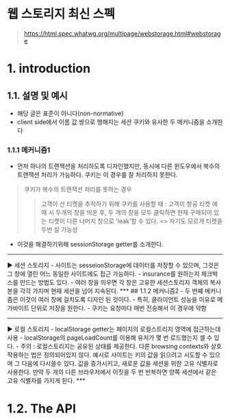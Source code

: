 웹 스토리지 최신 스펙
===========
>https://html.spec.whatwg.org/multipage/webstorage.html#webstorage 
# 1. introduction
## 1.1. 설명 및 예시
- 해당 글은 표준이 아니다(non-normative)
- client side에서 이름 값 쌍으로 행해지는 세션 쿠키와 유사한 두 메커니즘을 소개한다
### 1.1.1 메커니즘1
- 먼저 하나의 트랜잭션을 처리하도록 디자인했지만, 동시에 다른 윈도우에서 복수의 트랜잭션 처리가 가능하다. 쿠키는 이 경우를 잘 처리하지 못한다.  
>쿠키가 복수의 트랜잭션 처리를 못하는 경우
>   >고객이 산 티켓을 추적하기 위해 쿠키를 사용할 때 : 고객이 항공 티켓 예매 시 두개의 창을 띄운 후, 두 개의 창을 모두 클릭하면 현재 구매되어 있는 티켓이 다른 나머지 창으로 'leak'할 수 있다. => 자기도 모르게 티켓을 두번 살 가능성
- 이것을 해결하기위해 sessionStorage getter를 소개한다. 
<hr>
► 세션 스토리지  
- 사이트는 sesseionStorage에 데이터를 저장할 수 있으며, 그것은 그 창에 열린 어느 동일한 사이트에도 접근 가능하다.
- insurance를 원하는지 체크박스를 만드는 방법도 있다.
- 여러 창을 띄우면 각 창은 고유한 세션스토리지 객체의 복사본을 각각 가지며 현재 세션을 넘어 지속된다.
***
## 1.1.2 메커니즘2
- 두 번쨰 메커니즘은 이것이 여러 창에 걸치도록 디자인 된 것이다.
- 특히, 클라이언트 성능을 이유로 메가바이트 단위로 저장을 원한다.
- 쿠키는 요청마다 매번 전송해서 이 경우에 약함
<hr>
► 로컬 스토리지
- localStorage getter는 페이지의 로컬스트리지 영역에 접근하는데 사용
- localStorage의 pageLoadCount를 이용해 유저가 몇 번 로드했는지 셀 수 있다.
- 주의 : 로컬스토리지는 공유된 상태를 제공한다. 다른 browsing contexts와 상호작용하는 법은 정의되어있지 않다. 예시로 사이트는 키의 값을 읽으려고 시도할 수 있으며 그 다음에 다시쓸수 있다. 값을 증가시키고, 새로운 값을 세션을 위한 고유 식별자로 사용한다. 만약 두 개의 다른 브라우저에서 이짓을 두 번 반복하면 양쪽 세션에서 같은 고유 식별자를 가지게 된다.
***

# 1.2. The API
